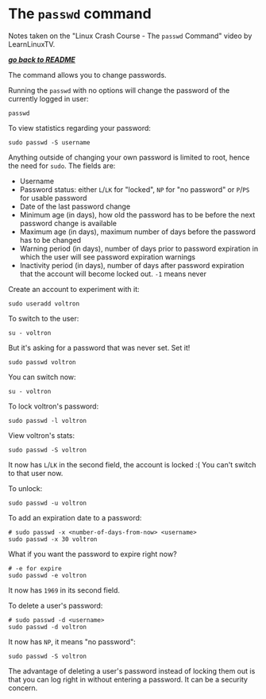 # The `passwd` command

Notes taken on the "Linux Crash Course - The `passwd` Command" video by
LearnLinuxTV.

[***go back to README***](/README.md)

The command allows you to change passwords.

Running the `passwd` with no options will change the password of the currently
logged in user:

    passwd

To view statistics regarding your password:

    sudo passwd -S username

Anything outside of changing your own password is limited to root, hence the
need for `sudo`. The fields are:

- Username
- Password status: either `L`/`LK` for "locked", `NP` for "no password" or
  `P`/`PS` for usable password
- Date of the last password change
- Minimum age (in days), how old the password has to be before the next
  password change is available
- Maximum age (in days), maximum number of days before the password has to be
  changed
- Warning period (in days), number of days prior to password expiration in
  which the user will see password expiration warnings
- Inactivity period (in days), number of days after password expiration that
  the account will become locked out. `-1` means never

Create an account to experiment with it:

    sudo useradd voltron

To switch to the user:

    su - voltron

But it's asking for a password that was never set. Set it!

    sudo passwd voltron

You can switch now:

    su - voltron

To lock voltron's password:

    sudo passwd -l voltron

View voltron's stats:

    sudo passwd -S voltron

It now has `L`/`LK` in the second field, the account is locked :( You can't
switch to that user now.

To unlock:

    sudo passwd -u voltron

To add an expiration date to a password:

    # sudo passwd -x <number-of-days-from-now> <username>
    sudo passwd -x 30 voltron

What if you want the password to expire right now?

    # -e for expire
    sudo passwd -e voltron

It now has `1969` in its second field.

To delete a user's password:

    # sudo passwd -d <username>
    sudo passwd -d voltron

It now has `NP`, it means "no password":

    sudo passwd -S voltron

The advantage of deleting a user's password instead of locking them out is that
you can log right in without entering a password. It can be a security concern.
